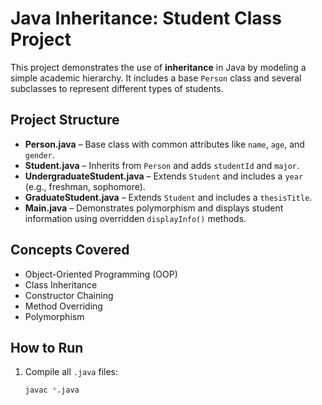 # Java Inheritance: Student Class Project

This project demonstrates the use of **inheritance** in Java by modeling a simple academic hierarchy. It includes a base `Person` class and several subclasses to represent different types of students.

## Project Structure

- **Person.java** – Base class with common attributes like `name`, `age`, and `gender`.
- **Student.java** – Inherits from `Person` and adds `studentId` and `major`.
- **UndergraduateStudent.java** – Extends `Student` and includes a `year` (e.g., freshman, sophomore).
- **GraduateStudent.java** – Extends `Student` and includes a `thesisTitle`.
- **Main.java** – Demonstrates polymorphism and displays student information using overridden `displayInfo()` methods.

## Concepts Covered

- Object-Oriented Programming (OOP)
- Class Inheritance
- Constructor Chaining
- Method Overriding
- Polymorphism

##  How to Run

1. Compile all `.java` files:
   ```bash
   javac *.java
